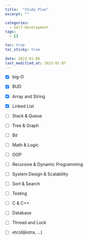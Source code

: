 ```yaml
---
title:  "Study Plan"
excerpt: ""

categories:
  - Self-Development
tags:
  - []

toc: true
toc_sticky: true
 
date: 2023-01-06
last_modified_at: 2023-01-07
---
```


- [x] big-O
- [x] BUD

- [x] Array and String
- [x] Linked List
- [ ] Stack & Queue
- [ ] Tree & Graph

- [ ] Bit
- [ ] Math & Logic
- [ ] OOP
- [ ] Recursive & Dynamic Programming
- [ ] System Design & Scalability
- [ ] Sort & Search
- [ ] Testing

- [ ] C & C++
- [ ] Database
- [ ] Thread and Lock

- [ ] etc(dijkstra, ...)
